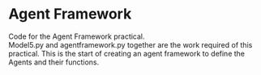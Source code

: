 # Agent Framework
Code for the Agent Framework practical.  
Model5.py and agentframework.py together are the work required of this practical. This is the start of creating an agent framework to define the Agents and their functions.
